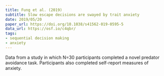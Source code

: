 ```yaml
---
title: Fung et al. (2019)
subtitle: Slow escape decisions are swayed by trait anxiety
date: 2019/05/20
paper_url: https://doi.org/10.1038/s41562-019-0595-5
data_url: https://osf.io/c4qbr/
tags:
- sequential decision making
- anxiety
---
```


Data from a study in which N=30 participants completed a novel predator avoidance task. Participants also completed self-report measures of anxiety.
